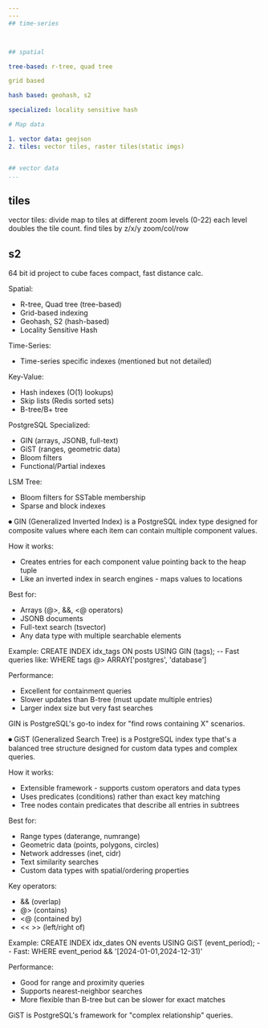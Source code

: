 ```yaml
---
---
## time-series 



## spatial 

tree-based: r-tree, quad tree

grid based

hash based: geohash, s2 

specialized: locality sensitive hash 

# Map data

1. vector data: geojson
2. tiles: vector tiles, raster tiles(static imgs)


## vector data
...
```



## tiles

vector tiles: 
divide map to tiles at different zoom levels (0-22) 
each level doubles the tile count. 
find tiles by z/x/y zoom/col/row




## s2
64 bit id 
project to cube faces 
compact, fast distance calc.




  Spatial:
  - R-tree, Quad tree (tree-based)
  - Grid-based indexing
  - Geohash, S2 (hash-based)
  - Locality Sensitive Hash

  Time-Series:
  - Time-series specific indexes (mentioned but not
  detailed)

  Key-Value:
  - Hash indexes (O(1) lookups)
  - Skip lists (Redis sorted sets)
  - B-tree/B+ tree

  PostgreSQL Specialized:
  - GIN (arrays, JSONB, full-text)
  - GiST (ranges, geometric data)
  - Bloom filters
  - Functional/Partial indexes

  LSM Tree:
  - Bloom filters for SSTable membership
  - Sparse and block indexes


⏺ GIN (Generalized Inverted Index) is a PostgreSQL index
   type designed for composite values where each item
  can contain multiple component values.

  How it works:
  - Creates entries for each component value pointing
  back to the heap tuple
  - Like an inverted index in search engines - maps
  values to locations

  Best for:
  - Arrays (@>, &&, <@ operators)
  - JSONB documents
  - Full-text search (tsvector)
  - Any data type with multiple searchable elements

  Example:
  CREATE INDEX idx_tags ON posts USING GIN (tags);
  -- Fast queries like: WHERE tags @> ARRAY['postgres', 
  'database']

  Performance:
  - Excellent for containment queries
  - Slower updates than B-tree (must update multiple
  entries)
  - Larger index size but very fast searches

  GIN is PostgreSQL's go-to index for "find rows
  containing X" scenarios.


⏺ GiST (Generalized Search Tree) is a PostgreSQL index
  type that's a balanced tree structure designed for
  custom data types and complex queries.

  How it works:
  - Extensible framework - supports custom operators and
   data types
  - Uses predicates (conditions) rather than exact key
  matching
  - Tree nodes contain predicates that describe all
  entries in subtrees

  Best for:
  - Range types (daterange, numrange)
  - Geometric data (points, polygons, circles)
  - Network addresses (inet, cidr)
  - Text similarity searches
  - Custom data types with spatial/ordering properties

  Key operators:
  - && (overlap)
  - @> (contains)
  - <@ (contained by)
  - << >> (left/right of)

  Example:
  CREATE INDEX idx_dates ON events USING GiST
  (event_period);
  -- Fast: WHERE event_period && 
  '[2024-01-01,2024-12-31)'

  Performance:
  - Good for range and proximity queries
  - Supports nearest-neighbor searches
  - More flexible than B-tree but can be slower for
  exact matches

  GiST is PostgreSQL's framework for "complex
  relationship" queries.